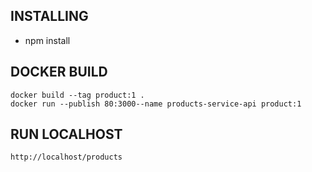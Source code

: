 ## INSTALLING
- npm install

## DOCKER BUILD
```
docker build --tag product:1 .
docker run --publish 80:3000--name products-service-api product:1
```

## RUN LOCALHOST
```
http://localhost/products
```